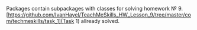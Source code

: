 Packages contain subpackages with classes for solving homework № 9.
[https://github.com/IvanHayel/TeachMeSkills_HW_Lesson_9/tree/master/com/techmeskills/task_1](Task 1) allready solved.
